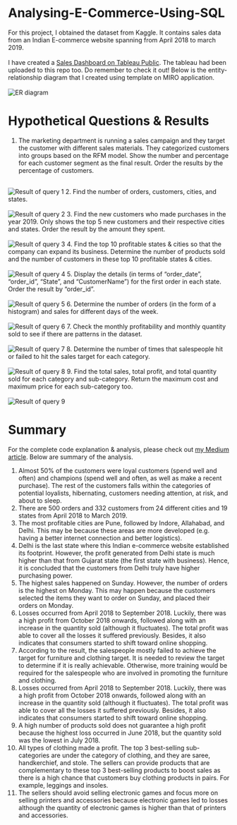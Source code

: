 # Analysing-E-Commerce-Using-SQL
For this project, I obtained the dataset from Kaggle. It contains sales data from an Indian E-commerce website spanning from April 2018 to march 2019. <br><br>
I have created a <a href="https://public.tableau.com/app/profile/ng.pooi.ling/viz/SalesAnalysisonE-commerceDataset/Dashboard1"> Sales Dashboard on Tableau Public</a>. The tableau had been uploaded to this repo too. Do remember to check it out!
Below is the entity-relationship diagram that I created using template on MIRO application. <br><br>
<img src="https://miro.medium.com/max/1050/1*7K1z19CMh_P0KJvJHoo1Eg.jpeg" alt="ER diagram">

# Hypothetical Questions & Results
1. The marketing department is running a sales campaign and they target the customer with different sales materials. They categorized customers into groups based on the RFM model. Show the number and percentage for each customer segment as the final result. Order the results by the percentage of customers. <br><br>
<img src="https://miro.medium.com/max/1050/1*4tAFpv01no4Xxy32hX-hUQ.png" alt="Result of query 1">
2. Find the number of orders, customers, cities, and states. <br><br>
<img src="https://miro.medium.com/max/1050/1*gHTr7kMZ8aNe63eMbo7bGQ.png" alt="Result of query 2">
3. Find the new customers who made purchases in the year 2019. Only shows the top 5 new customers and their respective cities and states. Order the result by the amount they spent. <br><br>
<img src="https://miro.medium.com/max/1050/1*FV3kM8lMEHjWFEG1ZFjlrA.png" alt="Result of query 3">
4. Find the top 10 profitable states & cities so that the company can expand its business. Determine the number of products sold and the number of customers in these top 10 profitable states & cities. <br><br>
<img src="https://miro.medium.com/max/1050/1*Xszxeou5ZoUCqAJziQst0g.png" alt="Result of query 4">
5. Display the details (in terms of “order_date”, “order_id”, “State”, and “CustomerName”) for the first order in each state. Order the result by “order_id”. <br><br>
<img src="https://miro.medium.com/max/1050/1*NmE-6LAkm0BelRbClc_NBA.png" alt="Result of query 5">
6. Determine the number of orders (in the form of a histogram) and sales for different days of the week. <br><br>
<img src="https://miro.medium.com/max/1050/1*EDDVYPQ_158nlyNSkfgFiQ.png" alt="Result of query 6">
7. Check the monthly profitability and monthly quantity sold to see if there are patterns in the dataset. <br><br>
<img src="https://miro.medium.com/max/1050/1*vz2uKi-f6MJ1izhGhmkJnw.png" alt="Result of query 7">
8. Determine the number of times that salespeople hit or failed to hit the sales target for each category. <br><br>
<img src="https://miro.medium.com/max/1050/1*rRcCqIJI1lmtnzJ1VSgG7Q.png" alt="Result of query 8">
9. Find the total sales, total profit, and total quantity sold for each category and sub-category. Return the maximum cost and maximum price for each sub-category too. <br><br>
<img src="https://miro.medium.com/max/1050/1*Wk0H92Vj6kVmRp-NL18wiQ.png" alt="Result of query 9">

# Summary 
For the complete code explanation & analysis, please check out <a href="https://jadangpooiling.medium.com/building-sql-project-with-e-commerce-dataset-from-kaggle-3c678d44fc0a">my Medium article</a>. Below are summary of the analysis.
1. Almost 50% of the customers were loyal customers (spend well and often) and champions (spend well and often, as well as make a recent purchase). The rest of the customers falls within the categories of potential loyalists, hibernating, customers needing attention, at risk, and about to sleep.
2. There are 500 orders and 332 customers from 24 different cities and 19 states from April 2018 to March 2019.
3. The most profitable cities are Pune, followed by Indore, Allahabad, and Delhi. This may be because these areas are more developed (e.g. having a better internet connection and better logistics). 
4. Delhi is the last state where this Indian e-commerce website established its footprint. However, the profit generated from Delhi state is much higher than that from Gujarat state (the first state with business). Hence, it is concluded that the customers from Delhi truly have higher purchasing power.
5. The highest sales happened on Sunday. However, the number of orders is the highest on Monday. This may happen because the customers selected the items they want to order on Sunday, and placed their orders on Monday.
6. Losses occurred from April 2018 to September 2018. Luckily, there was a high profit from October 2018 onwards, followed along with an increase in the quantity sold (although it fluctuates). The total profit was able to cover all the losses it suffered previously. Besides, it also indicates that consumers started to shift toward online shopping.
7. According to the result, the salespeople mostly failed to achieve the target for furniture and clothing target. It is needed to review the target to determine if it is really achievable. Otherwise, more training would be required for the salespeople who are involved in promoting the furniture and clothing.
8. Losses occurred from April 2018 to September 2018. Luckily, there was a high profit from October 2018 onwards, followed along with an increase in the quantity sold (although it fluctuates). The total profit was able to cover all the losses it suffered previously. Besides, it also indicates that consumers started to shift toward online shopping. 
9. A high number of products sold does not guarantee a high profit because the highest loss occurred in June 2018, but the quantity sold was the lowest in July 2018.
10. All types of clothing made a profit. The top 3 best-selling sub-categories are under the category of clothing, and they are saree, handkerchief, and stole. The sellers can provide products that are complementary to these top 3 best-selling products to boost sales as there is a high chance that customers buy clothing products in pairs. For example, leggings and insoles.
11. The sellers should avoid selling electronic games and focus more on selling printers and accessories because electronic games led to losses although the quantity of electronic games is higher than that of printers and accessories.
